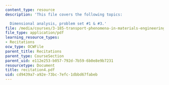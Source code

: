 ```yaml
---
content_type: resource
description: 'This file covers the following topics:

  Dimensional analysis, problem set #1 & #3.'
file: /media/courses/3-185-transport-phenomena-in-materials-engineering-fall-2003/cd9439a7a92e73bc7efc1dbbd67fabeb_recitation4.pdf
file_type: application/pdf
learning_resource_types:
- Recitations
ocw_type: OCWFile
parent_title: Recitations
parent_type: CourseSection
parent_uid: e112e253-b057-792d-7b59-6b0e8e9b7231
resourcetype: Document
title: recitation4.pdf
uid: cd9439a7-a92e-73bc-7efc-1dbbd67fabeb
---
```


